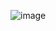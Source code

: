 ![image](https://github.com/user-attachments/assets/ce766920-c1ce-4c8e-823c-3f32a929f307)

















